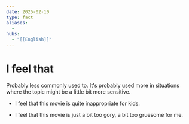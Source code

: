```yaml
---
date: 2025-02-10
type: fact
aliases:
  -
hubs:
  - "[[English]]"
---
```


# I feel that

Probably less commonly used to. It's probably used more in situations where the topic might be a little bit more sensitive.

- I feel that this movie is quite inappropriate for kids.

- I feel that this movie is just a bit too gory, a bit too gruesome for me.




